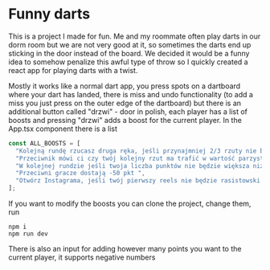 # Funny darts

This is a project I made for fun. Me and my roommate often play darts in our dorm room but we are not very good at it, so sometimes
the darts end up sticking in the door instead of the board. We decided it would be a funny idea to somehow penalize this awful type of throw so I quickly created a react app for playing darts with a twist.

Mostly it works like a normal dart app, you press spots on a dartboard where your dart has landed, there is miss and undo functionality (to add a miss you just press on the outer edge of the dartboard) but there is an additional button called "drzwi" - door in polish, each player has a list of boosts and pressing "drzwi" adds a boost for the current player. In the App.tsx component there is a list

```ts
const ALL_BOOSTS = [
  "Kolejną rundę rzucasz druga ręka, jeśli przynajmniej 2/3 rzuty nie będą punktowane to +50 pkt",
  "Przeciwnik mówi ci czy twój kolejny rzut ma trafić w wartość parzystą czy nie parzystą, jeśli nie trafisz tego co miałeś +50",
  "W kolejnej rundzie jeśli twoja liczba punktów nie będzie większa niż 50 pkt, to +50",
  "Przeciwni gracze dostają -50 pkt ",
  "Otwórz Instagrama, jeśli twój pierwszy reels nie będzie rasistowski to dostajesz +50",
];
```

If you want to modify the boosts you can clone the project, change them, run

```
npm i
npm run dev
```

There is also an input for adding however many points you want to the current player, it supports negative numbers
